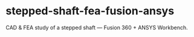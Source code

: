 # stepped-shaft-fea-fusion-ansys
CAD &amp; FEA study of a stepped shaft — Fusion 360 + ANSYS Workbench.
